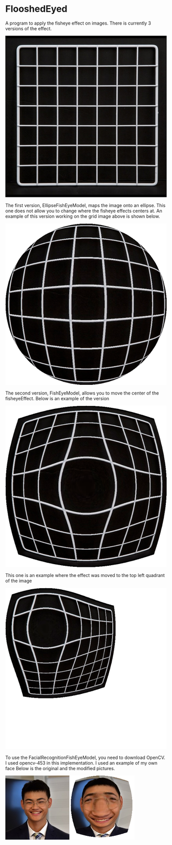 # FlooshedEyed

A program to apply the fisheye effect on images. There is currently 3 versions of the effect.

![alt text](grid.jpg?raw=true)

The first version, EllipseFishEyeModel, maps the image onto an ellipse. This one does not allow you to change where the
fisheye effects centers at. An example of this version working on the grid image above is shown below.

![alt text](ellipseFisheyeGrid.png?raw=true)

The second version, FishEyeModel, allows you to move the center of the fisheyeEffect. Below is an example of the version

![alt text](FisheyeGrid.png?raw=true)

This one is an example where the effect was moved to the top left quadrant of the image

![alt text](movedFisheyeGrid.png?raw=true)

To use the FacialRecognitionFishEyeModel, you need to download OpenCV. I used opencv-453 in this implementation. I used
an example of my own face Below is the original and the modified pictures.

![alt_text](face.jpg?raw=true)
![alt text](faceFisheye.png?raw=true)
